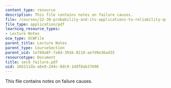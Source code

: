 ```yaml
---
content_type: resource
description: This file contains notes on failure causes.
file: /courses/22-38-probability-and-its-applications-to-reliability-quality-control-and-risk-assessment-fall-2005/16b111daa6e9244c8dc91ddf8ab37698_sec9_failure.pdf
file_type: application/pdf
learning_resource_types:
- Lecture Notes
ocw_type: OCWFile
parent_title: Lecture Notes
parent_type: CourseSection
parent_uid: 1e789a8f-fa8d-3916-8110-ae7d9e36ad35
resourcetype: Document
title: sec9_failure.pdf
uid: 16b111da-a6e9-244c-8dc9-1ddf8ab37698
---
```

This file contains notes on failure causes.

